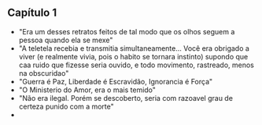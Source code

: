 ## Capítulo 1
- "Era um desses retratos feitos de tal modo que os olhos seguem a pessoa quando ela se mexe"
- "A teletela recebia e transmitia simultaneamente... Você era obrigado a viver (e realmente vivia, pois o habito se tornara instinto) supondo que caa ruido que fizesse seria ouvido, e todo movimento, rastreado, menos na obscuridao"
- "Guerra é Paz, Liberdade é Escravidão, Ignorancia é Força"
- "O Ministerio do Amor, era o mais temido"
- "Não era ilegal. Porém se descoberto, seria com razoavel grau de certeza punido com a morte"
- 